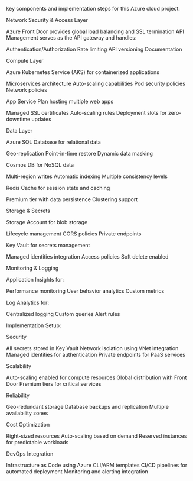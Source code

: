 key components and implementation steps for this Azure cloud project:

Network Security & Access Layer

Azure Front Door provides global load balancing and SSL termination
API Management serves as the API gateway and handles:

Authentication/Authorization
Rate limiting
API versioning
Documentation




Compute Layer

Azure Kubernetes Service (AKS) for containerized applications

Microservices architecture
Auto-scaling capabilities
Pod security policies
Network policies


App Service Plan hosting multiple web apps

Managed SSL certificates
Auto-scaling rules
Deployment slots for zero-downtime updates




Data Layer

Azure SQL Database for relational data

Geo-replication
Point-in-time restore
Dynamic data masking


Cosmos DB for NoSQL data

Multi-region writes
Automatic indexing
Multiple consistency levels


Redis Cache for session state and caching

Premium tier with data persistence
Clustering support




Storage & Secrets

Storage Account for blob storage

Lifecycle management
CORS policies
Private endpoints


Key Vault for secrets management

Managed identities integration
Access policies
Soft delete enabled




Monitoring & Logging

Application Insights for:

Performance monitoring
User behavior analytics
Custom metrics


Log Analytics for:

Centralized logging
Custom queries
Alert rules



Implementation Setup:

Security

All secrets stored in Key Vault
Network isolation using VNet integration
Managed identities for authentication
Private endpoints for PaaS services


Scalability

Auto-scaling enabled for compute resources
Global distribution with Front Door
Premium tiers for critical services


Reliability

Geo-redundant storage
Database backups and replication
Multiple availability zones


Cost Optimization

Right-sized resources
Auto-scaling based on demand
Reserved instances for predictable workloads


DevOps Integration

Infrastructure as Code using Azure CLI/ARM templates
CI/CD pipelines for automated deployment
Monitoring and alerting integration
